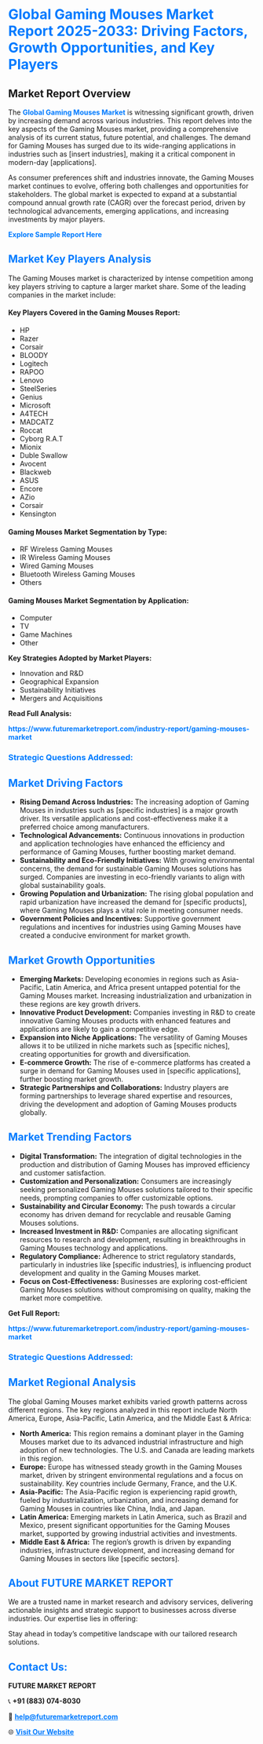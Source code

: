 <h1 style="color: #007BFF;">Global Gaming Mouses Market Report 2025-2033: Driving Factors, Growth Opportunities, and Key Players</h1>

<section id="overview">
<h2>Market Report Overview</h2>
<p>The <a href="https://www.futuremarketreport.com/industry-report/gaming-mouses-market" style="color: #007BFF; text-decoration: none;"><strong>Global Gaming Mouses Market</strong></a> is witnessing significant growth, driven by increasing demand across various industries. This report delves into the key aspects of the Gaming Mouses market, providing a comprehensive analysis of its current status, future potential, and challenges. The demand for Gaming Mouses has surged due to its wide-ranging applications in industries such as [insert industries], making it a critical component in modern-day [applications].</p>
<p>As consumer preferences shift and industries innovate, the Gaming Mouses market continues to evolve, offering both challenges and opportunities for stakeholders. The global market is expected to expand at a substantial compound annual growth rate (CAGR) over the forecast period, driven by technological advancements, emerging applications, and increasing investments by major players.</p>
</section>

<section id="overview">
<p><a href="https://www.futuremarketreport.com/request-sample/reportId=90061" style="color: #007BFF; text-decoration: none;"><strong>Explore Sample Report Here</strong></a></p>
</section>

<section id="key-players">
<h2 style="color: #007BFF;">Market Key Players Analysis</h2>
<p>The Gaming Mouses market is characterized by intense competition among key players striving to capture a larger market share. Some of the leading companies in the market include:</p>
<h4>Key Players Covered in the Gaming Mouses Report:</h4>
<ul><li>HP</li><li>Razer</li><li>Corsair</li><li>BLOODY</li><li>Logitech</li><li>RAPOO</li><li>Lenovo</li><li>SteelSeries</li><li>Genius</li><li>Microsoft</li><li>A4TECH</li><li>MADCATZ</li><li>Roccat</li><li>Cyborg R.A.T</li><li>Mionix</li><li>Duble Swallow</li><li>Avocent</li><li>Blackweb</li><li>ASUS</li><li>Encore</li><li>AZio</li><li>Corsair</li><li>Kensington</li></ul>
<h4>Gaming Mouses Market Segmentation by Type:</h4>
<ul><li>RF Wireless Gaming Mouses</li><li>IR Wireless Gaming Mouses</li><li>Wired Gaming Mouses</li><li>Bluetooth Wireless Gaming Mouses</li><li>Others</li></ul>

<h4>Gaming Mouses Market Segmentation by Application:</h4>
<ul><li>Computer</li><li>TV</li><li>Game Machines</li><li>Other</li></ul>
<p><strong>Key Strategies Adopted by Market Players:</strong></p>
<ul>
<li>Innovation and R&D</li>
<li>Geographical Expansion</li>
<li>Sustainability Initiatives</li>
<li>Mergers and Acquisitions</li>
</ul>
</section>

<section>
<p><strong>Read Full Analysis: </strong></p><a href="https://www.futuremarketreport.com/industry-report/gaming-mouses-market" style="color: #007BFF; text-decoration: none;"><strong>https://www.futuremarketreport.com/industry-report/gaming-mouses-market</strong></a>
<h3 style="color: #007BFF;">Strategic Questions Addressed:</h3>
</section>

<section id="driving-factors">
<h2 style="color: #007BFF;">Market Driving Factors</h2>
<ul>
<li><strong>Rising Demand Across Industries:</strong> The increasing adoption of Gaming Mouses in industries such as [specific industries] is a major growth driver. Its versatile applications and cost-effectiveness make it a preferred choice among manufacturers.</li>
<li><strong>Technological Advancements:</strong> Continuous innovations in production and application technologies have enhanced the efficiency and performance of Gaming Mouses, further boosting market demand.</li>
<li><strong>Sustainability and Eco-Friendly Initiatives:</strong> With growing environmental concerns, the demand for sustainable Gaming Mouses solutions has surged. Companies are investing in eco-friendly variants to align with global sustainability goals.</li>
<li><strong>Growing Population and Urbanization:</strong> The rising global population and rapid urbanization have increased the demand for [specific products], where Gaming Mouses plays a vital role in meeting consumer needs.</li>
<li><strong>Government Policies and Incentives:</strong> Supportive government regulations and incentives for industries using Gaming Mouses have created a conducive environment for market growth.</li>
</ul>
</section>

<section id="growth-opportunities">
<h2 style="color: #007BFF;">Market Growth Opportunities</h2>
<ul>
<li><strong>Emerging Markets:</strong> Developing economies in regions such as Asia-Pacific, Latin America, and Africa present untapped potential for the Gaming Mouses market. Increasing industrialization and urbanization in these regions are key growth drivers.</li>
<li><strong>Innovative Product Development:</strong> Companies investing in R&D to create innovative Gaming Mouses products with enhanced features and applications are likely to gain a competitive edge.</li>
<li><strong>Expansion into Niche Applications:</strong> The versatility of Gaming Mouses allows it to be utilized in niche markets such as [specific niches], creating opportunities for growth and diversification.</li>
<li><strong>E-commerce Growth:</strong> The rise of e-commerce platforms has created a surge in demand for Gaming Mouses used in [specific applications], further boosting market growth.</li>
<li><strong>Strategic Partnerships and Collaborations:</strong> Industry players are forming partnerships to leverage shared expertise and resources, driving the development and adoption of Gaming Mouses products globally.</li>
</ul>
</section>

<section id="trending-factors">
<h2 style="color: #007BFF;">Market Trending Factors</h2>
<ul>
<li><strong>Digital Transformation:</strong> The integration of digital technologies in the production and distribution of Gaming Mouses has improved efficiency and customer satisfaction.</li>
<li><strong>Customization and Personalization:</strong> Consumers are increasingly seeking personalized Gaming Mouses solutions tailored to their specific needs, prompting companies to offer customizable options.</li>
<li><strong>Sustainability and Circular Economy:</strong> The push towards a circular economy has driven demand for recyclable and reusable Gaming Mouses solutions.</li>
<li><strong>Increased Investment in R&D:</strong> Companies are allocating significant resources to research and development, resulting in breakthroughs in Gaming Mouses technology and applications.</li>
<li><strong>Regulatory Compliance:</strong> Adherence to strict regulatory standards, particularly in industries like [specific industries], is influencing product development and quality in the Gaming Mouses market.</li>
<li><strong>Focus on Cost-Effectiveness:</strong> Businesses are exploring cost-efficient Gaming Mouses solutions without compromising on quality, making the market more competitive.</li>
</ul>
</section>

<section>
<p><strong>Get Full Report: </strong></p><a href="https://www.futuremarketreport.com/industry-report/gaming-mouses-market" style="color: #007BFF; text-decoration: none;"><strong>https://www.futuremarketreport.com/industry-report/gaming-mouses-market</strong></a>
<h3 style="color: #007BFF;">Strategic Questions Addressed:</h3>
</section>


<section id="regional-analysis">
<h2 style="color: #007BFF;">Market Regional Analysis</h2>
<p>The global Gaming Mouses market exhibits varied growth patterns across different regions. The key regions analyzed in this report include North America, Europe, Asia-Pacific, Latin America, and the Middle East & Africa:</p>
<ul>
<li><strong>North America:</strong> This region remains a dominant player in the Gaming Mouses market due to its advanced industrial infrastructure and high adoption of new technologies. The U.S. and Canada are leading markets in this region.</li>
<li><strong>Europe:</strong> Europe has witnessed steady growth in the Gaming Mouses market, driven by stringent environmental regulations and a focus on sustainability. Key countries include Germany, France, and the U.K.</li>
<li><strong>Asia-Pacific:</strong> The Asia-Pacific region is experiencing rapid growth, fueled by industrialization, urbanization, and increasing demand for Gaming Mouses in countries like China, India, and Japan.</li>
<li><strong>Latin America:</strong> Emerging markets in Latin America, such as Brazil and Mexico, present significant opportunities for the Gaming Mouses market, supported by growing industrial activities and investments.</li>
<li><strong>Middle East & Africa:</strong> The region’s growth is driven by expanding industries, infrastructure development, and increasing demand for Gaming Mouses in sectors like [specific sectors].</li>
</ul>
</section>

<footer>
<h2 style="color: #007BFF;">About FUTURE MARKET REPORT</h2>
<p>We are a trusted name in market research and advisory services, delivering actionable insights and strategic support to businesses across diverse industries. Our expertise lies in offering:</p>

<p>Stay ahead in today’s competitive landscape with our tailored research solutions.</p>

<h2 style="color: #007BFF;">Contact Us:</h2>
<p><strong>FUTURE MARKET REPORT</strong></p>
<p>📞 <strong>+91 (883) 074-8030</strong></p>
<p>📧 <strong><a href="mailto:help@futuremarketreport.com" style="color: #007BFF;">help@futuremarketreport.com</a></strong></p>
<p>🌐 <strong><a href="https://www.futuremarketreport.com/" style="color: #007BFF;">Visit Our Website</a></strong></p>
</footer>